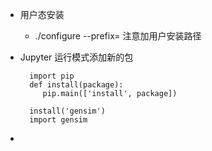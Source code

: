 
- 用户态安装
    - ./configure --prefix= 注意加用户安装路径
    
- Jupyter 运行模式添加新的包

        import pip
        def install(package):
           pip.main(['install', package])
        
        install('gensim') 
        import gensim

- 